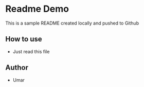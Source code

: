 # Readme Demo

This is a sample README created locally and pushed to Github

## How to use
- Just read this file

## Author
- Umar

